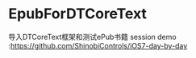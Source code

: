 # EpubForDTCoreText
导入DTCoreText框架和测试ePub书籍
session demo :https://github.com/ShinobiControls/iOS7-day-by-day

